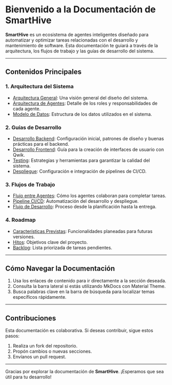 # Bienvenido a la Documentación de SmartHive

**SmartHive** es un ecosistema de agentes inteligentes diseñado para automatizar y optimizar tareas relacionadas con el desarrollo y mantenimiento de software. Esta documentación te guiará a través de la arquitectura, los flujos de trabajo y las guías de desarrollo del sistema.

---

## Contenidos Principales

### **1. Arquitectura del Sistema**
- [Arquitectura General](architecture/system_architecture.md): Una visión general del diseño del sistema.
- [Arquitectura de Agentes](architecture/agent_architecture.md): Detalle de los roles y responsabilidades de cada agente.
- [Modelo de Datos](architecture/data_model.md): Estructura de los datos utilizados en el sistema.

### **2. Guías de Desarrollo**
- [Desarrollo Backend](development/backend_development.md): Configuración inicial, patrones de diseño y buenas prácticas para el backend.
- [Desarrollo Frontend](development/frontend_development.md): Guía para la creación de interfaces de usuario con Qwik.
- [Testing](development/testing.md): Estrategias y herramientas para garantizar la calidad del sistema.
- [Despliegue](development/deployment.md): Configuración e integración de pipelines de CI/CD.

### **3. Flujos de Trabajo**
- [Flujo entre Agentes](workflows/agent_workflows.md): Cómo los agentes colaboran para completar tareas.
- [Pipeline CI/CD](workflows/ci_cd_pipeline.md): Automatización del desarrollo y despliegue.
- [Flujo de Desarrollo](workflows/development_workflows.md): Proceso desde la planificación hasta la entrega.

### **4. Roadmap**
- [Características Previstas](roadmap/features.md): Funcionalidades planeadas para futuras versiones.
- [Hitos](roadmap/milestones.md): Objetivos clave del proyecto.
- [Backlog](roadmap/backlog.md): Lista priorizada de tareas pendientes.

---

## Cómo Navegar la Documentación

1. Usa los enlaces de contenido para ir directamente a la sección deseada.
2. Consulta la barra lateral si estás utilizando MkDocs con Material Theme.
3. Busca palabras clave en la barra de búsqueda para localizar temas específicos rápidamente.

---

## Contribuciones

Esta documentación es colaborativa. Si deseas contribuir, sigue estos pasos:

1. Realiza un fork del repositorio.
2. Propón cambios o nuevas secciones.
3. Envíanos un pull request.

---

Gracias por explorar la documentación de **SmartHive**. ¡Esperamos que sea útil para tu desarrollo!
